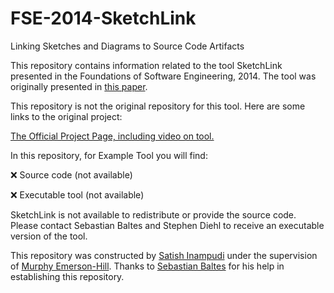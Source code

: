 # FSE-2014-SketchLink

Linking Sketches and Diagrams to Source Code Artifacts

This repository contains information related to the tool SketchLink presented in the Foundations of Software Engineering, 2014. The tool was originally presented in <a href="http://dl.acm.org/citation.cfm?id=2661672&dl=ACM&coll=DL&CFID=717271653&CFTOKEN=32010874">this paper</a>.

This repository is not the original repository for this tool. Here are some links to the original project:

<a href="http://www.uni-trier.de/index.php?id=54142&L=2">The Official Project Page, including video on tool.</a>

In this repository, for Example Tool you will find:

:x: Source code (not available)

:x: Executable tool (not available)

SketchLink is not available to redistribute or provide the source code. Please contact Sebastian Baltes and Stephen Diehl to receive an executable version of the tool.

This repository was constructed by <a href="https://github.com/satish2">Satish Inampudi</a> under the supervision of <a href="https://github.com/CaptainEmerson">Murphy Emerson-Hill</a>. Thanks to <a href="http://www.uni-trier.de/index.php?id=49237&L=2">Sebastian Baltes</a> for his help in establishing this repository.
